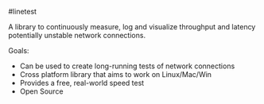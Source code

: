 #linetest

A library to continuously measure, log and visualize throughput and latency potentially unstable network connections.

Goals:
- Can be used to create long-running tests of network connections
- Cross platform library that aims to work on Linux/Mac/Win
- Provides a free, real-world speed test
- Open Source
